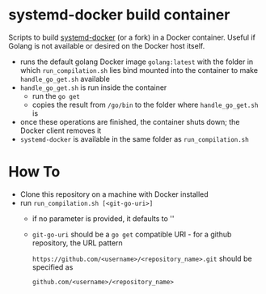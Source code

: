 # systemd-docker build container 
Scripts to build [systemd-docker](https://github.com/DonTseTse/systemd-docker) (or a fork) in a Docker 
container. Useful if Golang is not available or desired on the Docker host itself.

- runs the default golang Docker image `golang:latest` with the folder in which `run_compilation.sh` 
  lies bind mounted into the container to make `handle_go_get.sh` available
- `handle_go_get.sh` is run inside the container  
    - run the `go get` 
    - copies the result from `/go/bin` to the folder where `handle_go_get.sh` is 
- once these operations are finished, the container shuts down; the Docker client removes it
- `systemd-docker` is available in the same folder as `run_compilation.sh`

# How To
- Clone this repository on a machine with Docker installed
- run `run_compilation.sh [<git-go-uri>]`
  - if no parameter is provided, it defaults to '' 
  - `git-go-uri` should be a `go get` compatible URI - for a github repository, the URL pattern 
    
    `https://github.com/<username>/<repository_name>.git` 
    should be specified as 
    
    `github.com/<username>/<repository_name>`
